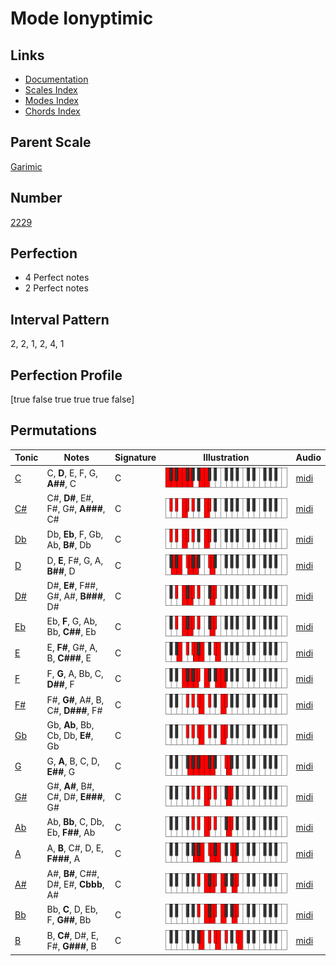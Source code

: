 # Mode Ionyptimic

## Links

- [Documentation](index.md)
- [Scales Index](Scales.md)
- [Modes Index](Modes.md)
- [Chords Index](Chords.md)

## Parent Scale

[Garimic](ScaleGarimic.md)

## Number

[2229](https://ianring.com/musictheory/scales/2229)

## Perfection

- 4 Perfect notes
- 2 Perfect notes

## Interval Pattern

2, 2, 1, 2, 4, 1

## Perfection Profile

[true false true true true false]

## Permutations

| Tonic | Notes | Signature | Illustration | Audio |
|-------|-------|-----------|--------------|-------|
| [C](ModeCNaturalIonyptimic.md) | C, **D**, E, F, G, **A##**, C | C | ![CNaturalIonyptimic](ModeCNaturalIonyptimic.png) | [midi](https://github.com/edipermadi/music/blob/main/docs/ModeCNaturalIonyptimic.mid?raw=true) |
| [C#](ModeCSharpIonyptimic.md) | C#, **D#**, E#, F#, G#, **A###**, C# | C | ![CSharpIonyptimic](ModeCSharpIonyptimic.png) | [midi](https://github.com/edipermadi/music/blob/main/docs/ModeCSharpIonyptimic.mid?raw=true) |
| [Db](ModeDFlatIonyptimic.md) | Db, **Eb**, F, Gb, Ab, **B#**, Db | C | ![DFlatIonyptimic](ModeDFlatIonyptimic.png) | [midi](https://github.com/edipermadi/music/blob/main/docs/ModeDFlatIonyptimic.mid?raw=true) |
| [D](ModeDNaturalIonyptimic.md) | D, **E**, F#, G, A, **B##**, D | C | ![DNaturalIonyptimic](ModeDNaturalIonyptimic.png) | [midi](https://github.com/edipermadi/music/blob/main/docs/ModeDNaturalIonyptimic.mid?raw=true) |
| [D#](ModeDSharpIonyptimic.md) | D#, **E#**, F##, G#, A#, **B###**, D# | C | ![DSharpIonyptimic](ModeDSharpIonyptimic.png) | [midi](https://github.com/edipermadi/music/blob/main/docs/ModeDSharpIonyptimic.mid?raw=true) |
| [Eb](ModeEFlatIonyptimic.md) | Eb, **F**, G, Ab, Bb, **C##**, Eb | C | ![EFlatIonyptimic](ModeEFlatIonyptimic.png) | [midi](https://github.com/edipermadi/music/blob/main/docs/ModeEFlatIonyptimic.mid?raw=true) |
| [E](ModeENaturalIonyptimic.md) | E, **F#**, G#, A, B, **C###**, E | C | ![ENaturalIonyptimic](ModeENaturalIonyptimic.png) | [midi](https://github.com/edipermadi/music/blob/main/docs/ModeENaturalIonyptimic.mid?raw=true) |
| [F](ModeFNaturalIonyptimic.md) | F, **G**, A, Bb, C, **D##**, F | C | ![FNaturalIonyptimic](ModeFNaturalIonyptimic.png) | [midi](https://github.com/edipermadi/music/blob/main/docs/ModeFNaturalIonyptimic.mid?raw=true) |
| [F#](ModeFSharpIonyptimic.md) | F#, **G#**, A#, B, C#, **D###**, F# | C | ![FSharpIonyptimic](ModeFSharpIonyptimic.png) | [midi](https://github.com/edipermadi/music/blob/main/docs/ModeFSharpIonyptimic.mid?raw=true) |
| [Gb](ModeGFlatIonyptimic.md) | Gb, **Ab**, Bb, Cb, Db, **E#**, Gb | C | ![GFlatIonyptimic](ModeGFlatIonyptimic.png) | [midi](https://github.com/edipermadi/music/blob/main/docs/ModeGFlatIonyptimic.mid?raw=true) |
| [G](ModeGNaturalIonyptimic.md) | G, **A**, B, C, D, **E##**, G | C | ![GNaturalIonyptimic](ModeGNaturalIonyptimic.png) | [midi](https://github.com/edipermadi/music/blob/main/docs/ModeGNaturalIonyptimic.mid?raw=true) |
| [G#](ModeGSharpIonyptimic.md) | G#, **A#**, B#, C#, D#, **E###**, G# | C | ![GSharpIonyptimic](ModeGSharpIonyptimic.png) | [midi](https://github.com/edipermadi/music/blob/main/docs/ModeGSharpIonyptimic.mid?raw=true) |
| [Ab](ModeAFlatIonyptimic.md) | Ab, **Bb**, C, Db, Eb, **F##**, Ab | C | ![AFlatIonyptimic](ModeAFlatIonyptimic.png) | [midi](https://github.com/edipermadi/music/blob/main/docs/ModeAFlatIonyptimic.mid?raw=true) |
| [A](ModeANaturalIonyptimic.md) | A, **B**, C#, D, E, **F###**, A | C | ![ANaturalIonyptimic](ModeANaturalIonyptimic.png) | [midi](https://github.com/edipermadi/music/blob/main/docs/ModeANaturalIonyptimic.mid?raw=true) |
| [A#](ModeASharpIonyptimic.md) | A#, **B#**, C##, D#, E#, **Cbbb**, A# | C | ![ASharpIonyptimic](ModeASharpIonyptimic.png) | [midi](https://github.com/edipermadi/music/blob/main/docs/ModeASharpIonyptimic.mid?raw=true) |
| [Bb](ModeBFlatIonyptimic.md) | Bb, **C**, D, Eb, F, **G##**, Bb | C | ![BFlatIonyptimic](ModeBFlatIonyptimic.png) | [midi](https://github.com/edipermadi/music/blob/main/docs/ModeBFlatIonyptimic.mid?raw=true) |
| [B](ModeBNaturalIonyptimic.md) | B, **C#**, D#, E, F#, **G###**, B | C | ![BNaturalIonyptimic](ModeBNaturalIonyptimic.png) | [midi](https://github.com/edipermadi/music/blob/main/docs/ModeBNaturalIonyptimic.mid?raw=true) |

